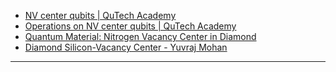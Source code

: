 - [NV center qubits | QuTech Academy](https://www.youtube.com/watch?v=T2KQCOq1hRA)
- [Operations on NV center qubits | QuTech Academy](https://www.youtube.com/watch?v=tWd0SkoI0HY)
- [Quantum Material: Nitrogen Vacancy Center in Diamond](https://www.youtube.com/watch?v=TWdjUSleqDM)
- [Diamond Silicon-Vacancy Center - Yuvraj Mohan](https://www.youtube.com/watch?v=isZQ90yEBMg)

---------------
